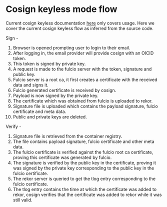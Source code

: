 # Cosign keyless mode flow

Current cosign keyless documentation [here](https://github.com/sigstore/cosign/blob/main/KEYLESS.md) only covers usage.
Here we cover the current cosign keyless flow as inferred from the source code.

Sign -
1. Browser is opened prompting user to login to their email.
2. After logging in, the email provider will provide cosign with an OICID token.
3. This token is signed by private key.
4. A request is made to the fulcio server with the token, signature and public key.
5. Fulcio server is a root ca, it first creates a certificate with the received data and signs it.
6. Fulcio generated certificate is received by cosign.
7. Payload is now signed by the private key.
8. The certificate which was obtained from fulcio is uploaded to rekor.
8. Signature file is uploaded which contains the payload signature, fulcio certificate and meta data.
9. Public and private keys are deleted.

Verify -
1. Signature file is retrieved from the container registry.
2. The file contains payload signature, fulcio certificate and other meta data.
3. The fulcio certificate is verified against the fulcio root ca certificate, proving this certificate was generated by fulcio.
4. The signature is verified by the public key in the certificate, proving it was signed by the private key corresponding to the public key
in the fulcio certificate.
5. The rekor server is queried to get the tlog entry corresponding to the fulcio certificate.
6. The tlog entry contains the time at which the certificate was added to rekor, cosign verifies that the certificate was
added to rekor while it was still valid.




